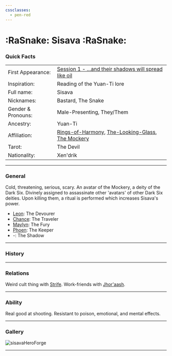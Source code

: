 ```yaml
---
cssclasses:
  - pen-red
---
```

<link rel="stylesheet" href="https://cdn.jsdelivr.net/npm/rpg-awesome@latest/css/rpg-awesome.min.css">
<link rel="stylesheet" href="https://cdn.jsdelivr.net/npm/remixicon@4.5.0/fonts/remixicon.min.css"> 

# :RaSnake: Sisava :RaSnake:
### Quick Facts

|                    |                                                                                                                                                                            |
| ------------------ | -------------------------------------------------------------------------------------------------------------------------------------------------------------------------- |
| First Appearance:  | [Session 1 - ...and their shadows will spread like oil](../Session%20Notes/Session%201%20-%20...and%20their%20shadows%20will%20spread%20like%20oil%5C)                     |
| Inspiration:          | Reading of the Yuan-Ti lore                                                                                                                                                |
| Full name:         | Sisava                                                                                                                                                                     |
| Nicknames:         | Bastard, The Snake                                                                                                                                                         |
| Gender & Pronouns: | Male-Presenting, They/Them                                                                                                                                                 |
| Ancestry:          | Yuan-Ti                                                                                                                                                                    |
| Affiliation:       | [Rings-of-Harmony](../../-Groups/Rings-of-Harmony.md), [The-Looking-Glass](../../-Groups/The-Looking-Glass.md), [The Mockery](https://eberron.fandom.com/wiki/The_Mockery) |
| Tarot:             | The Devil                                                                                                                                                                  |
| Nationality:       | Xen'drik                                                                                                                                                                   |
***
### General <i class="ri-checkbox-blank-line"></i>
Cold, threatening, serious, scary. 
An avatar of the Mockery, a deity of the Dark Six. Divinely assigned to assassinate other 'avatars' of other Dark Six deities. Upon killing them, a ritual is performed which increases Sisava's power.
* [Leon](Leon.md): The Devourer
* [Chance](Chance.md): The Traveler
* [Maylyn](Maylyn.md): The Fury
* [Phoen](Phoen.md): The Keeper
* -: The Shadow

***
### History <i class="ri-history-line"></i>


***
### Relations <i class="ri-user-line"></i>
Weird cult thing with [Strife](Strife.md).
Work-friends with [Jhor'aash](Jhor'aash.md).

***
### Ability <i class="ri-star-line"></i>
Real good at shooting. Resistant to poison, emotional, and mental effects.

***
### Gallery <i class="ri-image-line"></i>

![sisavaHeroForge](-images/sisavaHeroForge.png)

***
